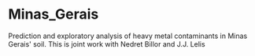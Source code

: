 # Minas_Gerais
Prediction and exploratory analysis of heavy metal contaminants in Minas Gerais' soil. This is joint work with Nedret Billor and J.J. Lelis
